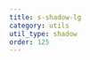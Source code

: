 ```yaml
---
title: s-shadow-lg
category: utils
util_type: shadow
order: 125
---
```

<div class="s-shadow-lg">
  <div class="s-p-2"></div>
</div>